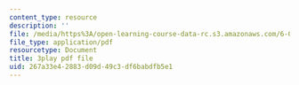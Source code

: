 ```yaml
---
content_type: resource
description: ''
file: /media/https%3A/open-learning-course-data-rc.s3.amazonaws.com/6-042j-mathematics-for-computer-science-spring-2015/267a33e42883d09d49c3df6babdfb5e1_Mhip1rljvRo.pdf
file_type: application/pdf
resourcetype: Document
title: 3play pdf file
uid: 267a33e4-2883-d09d-49c3-df6babdfb5e1
---
```

